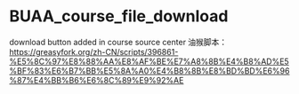 # BUAA_course_file_download
download button added in course source center
油猴脚本：https://greasyfork.org/zh-CN/scripts/396861-%E5%8C%97%E8%88%AA%E8%AF%BE%E7%A8%8B%E4%B8%AD%E5%BF%83%E6%B7%BB%E5%8A%A0%E4%B8%8B%E8%BD%BD%E6%96%87%E4%BB%B6%E6%8C%89%E9%92%AE
